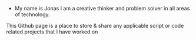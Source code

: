 - My name is Jonas
I am a creative thinker and problem solver in all areas of technology.

This Github page is a place to store & share any applicable script or code related projects that I have worked on
